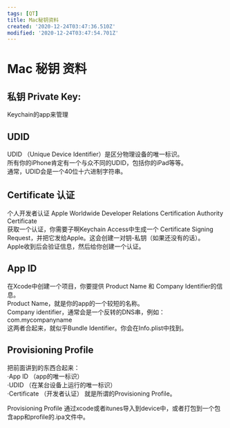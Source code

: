 ```yaml
---
tags: [QT]
title: Mac秘钥资料
created: '2020-12-24T03:47:36.510Z'
modified: '2020-12-24T03:47:54.701Z'
---
```

# Mac 秘钥 资料

## 私钥 Private Key:
Keychain的app来管理    

## UDID
UDID （Unique Device Identifier）是区分物理设备的唯一标识。    
所有你的iPhone肯定有一个与众不同的UDID，包括你的iPad等等。    
通常，UDID会是一个40位十六进制字符串。    

## Certificate 认证
个人开发者认证 Apple Worldwide Developer Relations Certification Authority Certificate    
获取一个认证，你需要子啊Keychain Access中生成一个 Certificate Signing Request，并把它发给Apple。这会创建一对钥-私钥（如果还没有的话）。    
Apple收到后会验证信息，然后给你创建一个认证。    

## App ID
在Xcode中创建一个项目，你要提供 Product Name 和 Company Identifier的信息。   
Product Name，就是你的app的一个较短的名称。    
Company identifier，通常会是一个反转的DNS串，例如：com.mycompanyname    
这两者合起来，就似乎Bundle Identifier。你会在Info.plist中找到。    

## Provisioning Profile
把前面讲到的东西合起来：    
·App ID （app的唯一标识）    
·UDID （在某台设备上运行的唯一标识）    
·Certificate （开发者认证）
就是所谓的Provisioning Profile。    

Provisioning Profile 通过xcode或者itunes导入到device中，或者打包到一个包含app和profile的.ipa文件中。    


